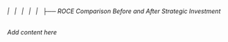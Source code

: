 ###### |   |   |   |   |   ├── ROCE Comparison Before and After Strategic Investment

*Add content here*